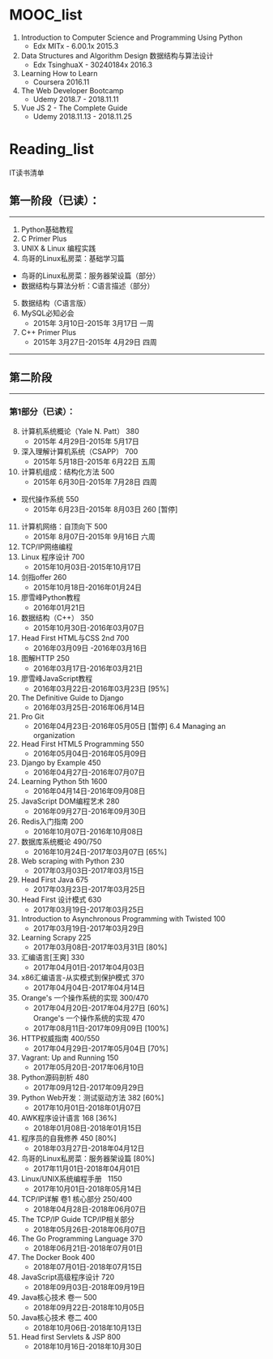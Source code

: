 # MOOC_list
1. Introduction to Computer Science and Programming Using Python    
    - Edx    MITx -  6.00.1x   2015.3
2. Data Structures and Algorithm Design 数据结构与算法设计    
    - Edx    TsinghuaX -  30240184x    2016.3
3. Learning How to Learn    
    - Coursera    2016.11
4. The Web Developer Bootcamp    
    - Udemy  2018.7 - 2018.11.11
5. Vue JS 2 - The Complete Guide    
    - Udemy  2018.11.13 - 2018.11.25

# Reading_list
IT读书清单

## 第一阶段（已读）：
----------
1. Python基础教程
2. C Primer Plus
3. UNIX & Linux 编程实践
4. 鸟哥的Linux私房菜：基础学习篇  
- 鸟哥的Linux私房菜：服务器架设篇（部分）   
- 数据结构与算法分析：C语言描述（部分）  
5. 数据结构（C语言版）
6. MySQL必知必会
    - 2015年 3月10日-2015年 3月17日 一周
7. C++ Primer Plus  
    - 2015年 3月27日-2015年 4月29日 四周   
    
----------

## 第二阶段
----------
### 第1部分（已读）：
8. 计算机系统概论（Yale N. Patt） 380                             
    - 2015年 4月29日-2015年 5月17日
9. 深入理解计算机系统（CSAPP）  700                             
    - 2015年 5月18日-2015年 6月22日 五周
10. 计算机组成：结构化方法           500                             
    - 2015年 6月30日-2015年 7月28日 四周  
- 现代操作系统                               550   
    - 2015年 6月23日-2015年 8月03日 260 [暂停]
11. 计算机网络：自顶向下              500                             
    - 2015年 8月07日-2015年 9月16日  六周
12. TCP/IP网络编程
13. Linux 程序设计                         700                                
    - 2015年10月03日-2015年10月17日
14. 剑指offer                                  260                            
    - 2015年10月18日-2016年01月24日
15. 廖雪峰Python教程                                                       
    - 2016年01月21日
16. 数据结构（C++）                    350                        
    - 2015年10月30日-2016年03月07日
17. Head First HTML与CSS 2nd   700                              
    - 2016年03月09日 -2016年03月16日
18. 图解HTTP                                250                             
    - 2016年03月17日-2016年03月21日
19. 廖雪峰JavaScript教程                                                  
    - 2016年03月22日-2016年03月23日    [95%] 
20. The Definitive Guide to Django                                     
    - 2016年03月25日-2016年06月14日
21. Pro Git                                                                   
    - 2016年04月23日-2016年05月05日    [暂停] 6.4 Managing an organization
22. Head First HTML5 Programming    550                    
    - 2016年05月04日-2016年05月09日
23. Django by Example                450                            
    - 2016年04月27日-2016年07月07日
24. Learning Python 5th 1600    
    - 2016年04月14日-2016年09月08日
25. JavaScript DOM编程艺术        280                            
    - 2016年09月27日-2016年09月30日
26. Redis入门指南                          200                            
    - 2016年10月07日-2016年10月08日
27. 数据库系统概论     490/750     
    - 2016年10月24日-2017年03月07日  [65%]
28. Web scraping with Python      230
    - 2017年03月03日-2017年03月15日
29. Head First Java			  675  
    - 2017年03月23日-2017年03月25日
30. Head First 设计模式			  630 
    - 2017年03月19日-2017年03月25日
31. Introduction to Asynchronous Programming with Twisted   100	
    - 2017年03月19日-2017年03月29日
32. Learning Scrapy			 225
    - 2017年03月08日-2017年03月31日	[80%]
33. 汇编语言[王爽]			      330
    - 2017年04月01日-2017年04月03日
34. x86汇编语言-从实模式到保护模式	 370
    - 2017年04月04日-2017年04月14日
35. Orange's 一个操作系统的实现		300/470
    - 2017年04月20日-2017年04月27日	  [60%]  
    Orange's 一个操作系统的实现		470
    - 2017年08月11日-2017年09月09日	  [100%]
36. HTTP权威指南		400/550
    - 2017年04月29日-2017年05月04日	  [70%]
37. Vagrant: Up and Running		150	
    - 2017年05月20日-2017年06月10日
38. Python源码剖析		480
    - 2017年09月12日-2017年09月29日
39. Python Web开发：测试驱动方法  382    [60%]  
    - 2017年10月01日-2018年01月07日
40. AWK程序设计语言              168     [36%]		   
    - 2018年01月08日-2018年01月15日   
41. 程序员的自我修养			 450	 [80%]     
    - 2018年03月27日-2018年04月12日
42. 鸟哥的Linux私房菜：服务器架设篇      [80%]   
    - 2017年11月01日-2018年04月01日
43. Linux/UNIX系统编程手册    1150     
    - 2017年10月01日-2018年05月14日    
44. TCP/IP详解 卷1  核心部分       250/400         
    - 2018年04月28日-2018年06月07日  
45. The TCP/IP Guide  TCP/IP相关部分           
    - 2018年05月26日-2018年06月07日     
46. The Go Programming Language    370    
    - 2018年06月21日-2018年07月01日  
47. The Docker Book                400    
    - 2018年07月01日-2018年07月15日    
48. JavaScript高级程序设计          720    
    - 2018年09月03日-2018年09月19日   
49. Java核心技术  卷一              500      
    - 2018年09月22日-2018年10月05日  
50. Java核心技术  卷二              400      
    - 2018年10月06日-2018年10月13日   
51. Head first Servlets & JSP	   800	    		                 
    - 2018年10月16日-2018年10月30日    
